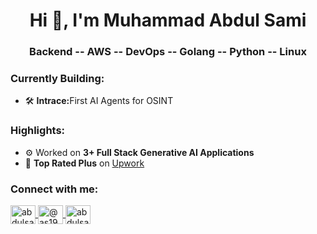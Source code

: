 <h1 align="center">Hi 👋, I'm Muhammad Abdul Sami</h1>
<h3 align="center">Backend -- AWS -- DevOps -- Golang -- Python -- Linux</h3>

<h3 align="left">Currently Building:</h3>
<ul>
  <li>🛠️ <strong>Intrace:</strong>First AI Agents for OSINT </li>
</ul>

<h3 align="left">Highlights:</h3>
<ul>
  <li>⚙️ Worked on <strong>3+ Full Stack Generative AI Applications</strong></li>
  <li>🌟 <strong>Top Rated Plus</strong> on <a href="https://www.upwork.com/freelancers/muhammadabduls" target="_blank">Upwork</a></li>
</ul>

<h3 align="left">Connect with me:</h3>
<p align="left">
  <a href="https://twitter.com/abdulsami1211" target="blank">
    <img align="center" src="https://raw.githubusercontent.com/rahuldkjain/github-profile-readme-generator/master/src/images/icons/Social/twitter.svg" alt="abdulsami1211" height="30" width="40" />
  </a>
  <a href="https://medium.com/@as1987137" target="blank">
    <img align="center" src="https://raw.githubusercontent.com/rahuldkjain/github-profile-readme-generator/master/src/images/icons/Social/medium.svg" alt="@as1987137" height="30" width="40" />
  </a>
  <a href="https://leetcode.com/abdulsami455/" target="blank">
    <img align="center" src="https://raw.githubusercontent.com/rahuldkjain/github-profile-readme-generator/master/src/images/icons/Social/leet-code.svg" alt="abdulsami455" height="30" width="40" />
  </a>
</p>
